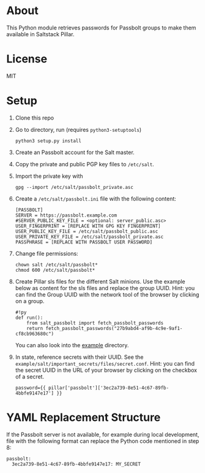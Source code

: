 # About
This Python module retrieves passwords for Passbolt groups to make them available in Saltstack Pillar.

# License
MIT

# Setup

1. Clone this repo 

2. Go to directory, run (requires `python3-setuptools`)
    ```
    python3 setup.py install
    ```

3. Create an Passbolt account for the Salt master.

4. Copy the private and public PGP key files to `/etc/salt`.

5. Import the private key with
    ```
    gpg --import /etc/salt/passbolt_private.asc
    ```

6. Create a `/etc/salt/passbolt.ini` file with the following content:
    ```
    [PASSBOLT]
    SERVER = https://passbolt.example.com
    #SERVER_PUBLIC_KEY_FILE = <optional: server_public.asc>
    USER_FINGERPRINT = [REPLACE WITH GPG KEY FINGERPRINT]
    USER_PUBLIC_KEY_FILE = /etc/salt/passbolt_public.asc
    USER_PRIVATE_KEY_FILE = /etc/salt/passbolt_private.asc
    PASSPHRASE = [REPLACE WITH PASSBOLT USER PASSWORD]
    ```

7. Change file permissions:
    ```
    chown salt /etc/salt/passbolt*
    chmod 600 /etc/salt/passbolt*
    ```

8. Create Pillar sls files for the different Salt minions. Use the example below as content for the sls files and replace the group UUID. Hint: you can find the Group UUID with the network tool of the browser by clicking on a group.
    ```
    #!py
    def run():
        from salt_passbolt import fetch_passbolt_passwords
        return fetch_passbolt_passwords("27b9abd4-af9b-4c9e-9af1-cf8cb963680c")
    ```
    You can also look into the [example](example) directory.
9. In state, reference secrets with their UUID. See the `example/salt/important_secrets/files/secret.conf`. Hint: you can find the secret UUID in the URL of your browser by clicking on the checkbox of a secret.
    ```
    password={{ pillar['passbolt']['3ec2a739-8e51-4c67-89fb-4bbfe9147e17'] }}
    ```

# YAML Replacement Structure

If the Passbolt server is not available, for example during local development, file with the following format can replace the Python code mentioned in step 8:
```
passbolt:
  3ec2a739-8e51-4c67-89fb-4bbfe9147e17: MY_SECRET
```
